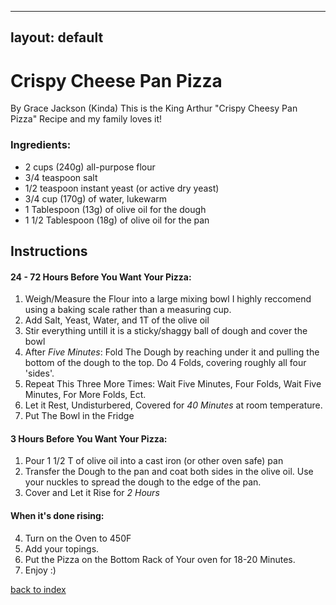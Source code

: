 
---
layout: default
---

 # Crispy Cheese Pan Pizza 
By Grace Jackson (Kinda)
This is the King Arthur "Crispy Cheesy Pan Pizza" Recipe and my family loves it!  



### Ingredients:
- 2 cups (240g) all-purpose flour 
- 3/4 teaspoon salt 
- 1/2 teaspoon instant yeast (or active dry yeast)
- 3/4 cup (170g) of water, lukewarm 
- 1 Tablespoon (13g) of olive oil for the dough 
- 1 1/2 Tablespoon (18g) of olive oil for the pan

## Instructions

#### 24 - 72 Hours Before You Want Your Pizza: 
1. Weigh/Measure the Flour into a large mixing bowl 
 I highly reccomend using a baking scale rather than a measuring cup. 
2. Add Salt, Yeast, Water, and 1T of the olive oil 
3. Stir everything untill it is a sticky/shaggy ball of dough and cover the bowl 
4. After *Five Minutes*: Fold The Dough by reaching under it and pulling the bottom of the dough to the top. Do 4 Folds, covering roughly all four 'sides'. 
5. Repeat This Three More Times: Wait Five Minutes, Four Folds, Wait Five Minutes, For More Folds, Ect. 
6. Let it Rest, Undisturbered, Covered  for *40 Minutes* at room temperature. 
7. Put The Bowl in the Fridge 

#### 3 Hours Before You Want Your Pizza: 
1. Pour 1 1/2 T of olive oil into a cast iron (or other oven safe) pan 
2. Transfer the Dough to the pan and coat both sides in the olive oil. Use your nuckles to spread the dough to the edge of the pan. 
3. Cover and Let it Rise for *2 Hours* 
#### When it's done rising: 
4. Turn on the Oven to 450F
5. Add your topings. 
6. Put the Pizza on the Bottom Rack of Your oven for 18-20 Minutes. 
7. Enjoy :) 

[back to index](../)

